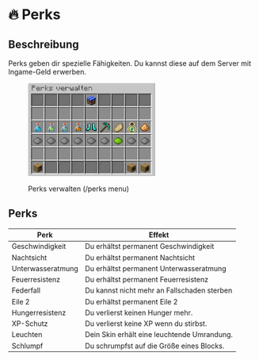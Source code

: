 # 🔥 Perks

## Beschreibung

Perks geben dir spezielle Fähigkeiten. Du kannst diese auf dem Server mit Ingame-Geld erwerben.&#x20;

<figure><img src="../.gitbook/assets/image (28).png" alt="" width="256"><figcaption><p>Perks verwalten (/perks menu)</p></figcaption></figure>

## Perks

| Perk              | Effekt                                      |
| ----------------- | ------------------------------------------- |
| Geschwindigkeit   | Du erhältst permanent Geschwindigkeit       |
| Nachtsicht        | Du erhältst permanent Nachtsicht            |
| Unterwasseratmung | Du erhältst permanent Unterwasseratmung     |
| Feuerresistenz    | Du erhältst permanent Feuerresistenz        |
| Federfall         | Du kannst nicht mehr an Fallschaden sterben |
| Eile 2            | Du erhältst permanent Eile 2                |
| Hungerresistenz   | Du verlierst keinen Hunger mehr.            |
| XP-Schutz         | Du verlierst keine XP wenn du stirbst.      |
| Leuchten          | Dein Skin erhält eine leuchtende Umrandung. |
| Schlumpf          | Du schrumpfst auf die Größe eines Blocks.   |

